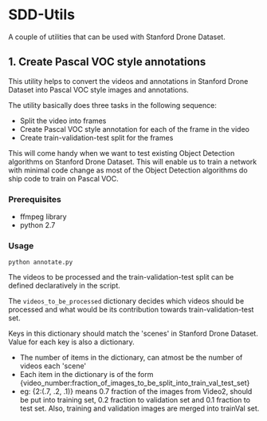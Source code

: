 # SDD-Utils
A couple of utilities that can be used with Stanford Drone Dataset.

## 1. Create Pascal VOC style annotations
This utility helps to convert the videos and annotations in Stanford Drone Dataset into Pascal VOC style images and annotations. 

The utility basically does three tasks in the following sequence:
* Split the video into frames
* Create Pascal VOC style annotation for each of the frame in the video
* Create train-validation-test split for the frames

This will come handy when we want to test existing Object Detection algorithms on Stanford Drone Dataset. This will enable us to train a network with minimal code change as most of the Object Detection algorithms do ship code to train on Pascal VOC. 

### Prerequisites
* ffmpeg library
* python 2.7

### Usage
`
python annotate.py 
`

The videos to be processed and the train-validation-test split can be defined declaratively in the script. 

The `videos_to_be_processed` dictionary decides which videos should be processed and what would be its contribution towards train-validation-test set.

Keys in this dictionary should match the 'scenes' in Stanford Drone Dataset. Value for each key is also a dictionary.

* The number of items in the dictionary, can atmost be the number of videos each 'scene'
* Each item in the dictionary is of the form {video_number:fraction_of_images_to_be_split_into_train_val_test_set}
* eg: {2:(.7, .2, .1)} means 0.7 fraction of the images from Video2, should be put into training set, 0.2 fraction to validation set and 0.1 fraction to test set. Also, training and validation images are merged into trainVal set.
